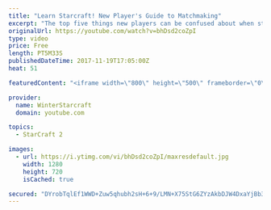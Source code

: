 ```yaml
---
title: "Learn Starcraft! New Player's Guide to Matchmaking"
excerpt: "The top five things new players can be confused about when starting off playing Starcraft 2!"
originalUrl: https://youtube.com/watch?v=bhDsd2coZpI
type: video
price: Free
length: PT5M33S
publishedDateTime: 2017-11-19T17:05:00Z
heat: 51

featuredContent: "<iframe width=\"800\" height=\"500\" frameborder=\"0\" src=\"https://www.youtube.com/embed/bhDsd2coZpI\" allow=\"accelerometer; autoplay; encrypted-media; gyroscope; picture-in-picture\" allowfullscreen></iframe>"

provider:
  name: WinterStarcraft
  domain: youtube.com

topics:
  - StarCraft 2

images:
  - url: https://i.ytimg.com/vi/bhDsd2coZpI/maxresdefault.jpg
    width: 1280
    height: 720
    isCached: true

secured: "DYrobTqlEf1WWD+Zuw5qhubh2sH+6+9/LMN+X75StG6ZYzAkbDJW4DxaYjBb3J0f+RpLoFsNqfa6SviPEI8EBd/hOMVC/WohpxyUxEZUlUGf20GAXfbeH9Aj6YwOi+yco0/jSnptVYZZWx+TLiADwXu1SDA+cAAC1A2NW5AQKft0GoTYCgUNAwaMBDYIAxTqLU1fXrre6G0w39XkY6Bj7XxNFY3+Dhk+NAETpAcXy+lYFNlwmaOjzikGSAxy5qNZKG1xCeDjFZTerN0LfsdUYIIB3e5RBL1E3TWDAKvIMPuxxVQmGSmTMkBmNrxEF2MIZe1nYtn5+Y+D0xowdRpcSCIryBzKNjPlt5loqvZsxWc7O8CDCSIBaDKbGFg0/vfDAxUrElaNQqmqUItfRaJlQkPHSYNtYlSfBiSrmYDaAeo=;GiOja+wJlj4KaI4Jzu3BMA=="
---
```


